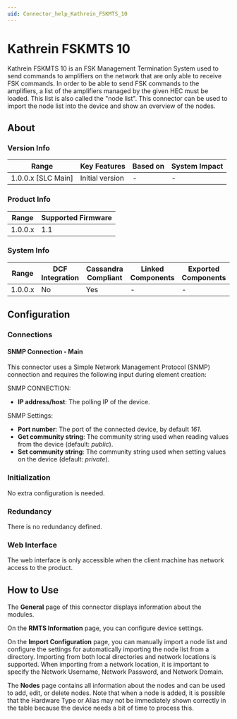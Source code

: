 ```yaml
---
uid: Connector_help_Kathrein_FSKMTS_10
---
```


# Kathrein FSKMTS 10

Kathrein FSKMTS 10 is an FSK Management Termination System used to send commands to amplifiers on the network that are only able to receive FSK commands. In order to be able to send FSK commands to the amplifiers, a list of the amplifiers managed by the given HEC must be loaded. This list is also called the "node list". This connector can be used to import the node list into the device and show an overview of the nodes.

## About

### Version Info

| Range                | Key Features     | Based on     | System Impact     |
|----------------------|------------------|--------------|-------------------|
| 1.0.0.x \[SLC Main\] | Initial version  | \-           | \-                |

### Product Info

| Range     | Supported Firmware     |
|-----------|------------------------|
| 1.0.0.x   | 1.1                    |

### System Info

| Range     | DCF Integration     | Cassandra Compliant     | Linked Components     | Exported Components     |
|-----------|---------------------|-------------------------|-----------------------|-------------------------|
| 1.0.0.x   | No                  | Yes                     | \-                    | \-                      |

## Configuration

### Connections

#### SNMP Connection - Main

This connector uses a Simple Network Management Protocol (SNMP) connection and requires the following input during element creation:

SNMP CONNECTION:

- **IP address/host**: The polling IP of the device.

SNMP Settings:

- **Port number**: The port of the connected device, by default *161*.
- **Get community string**: The community string used when reading values from the device (default: *public*).
- **Set community string**: The community string used when setting values on the device (default: *private*).

### Initialization

No extra configuration is needed.

### Redundancy

There is no redundancy defined.

### Web Interface

The web interface is only accessible when the client machine has network access to the product.

## How to Use

The **General** page of this connector displays information about the modules.

On the **RMTS Information** page, you can configure device settings.

On the **Import Configuration** page, you can manually import a node list and configure the settings for automatically importing the node list from a directory. Importing from both local directories and network locations is supported. When importing from a network location, it is important to specify the Network Username, Network Password, and Network Domain.

The **Nodes** page contains all information about the nodes and can be used to add, edit, or delete nodes. Note that when a node is added, it is possible that the Hardware Type or Alias may not be immediately shown correctly in the table because the device needs a bit of time to process this.
